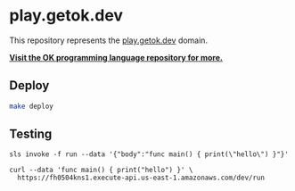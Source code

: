 # play.getok.dev

This repository represents the [play.getok.dev](https://play.getok.dev) domain.

**[Visit the OK programming language repository for more.](https://github.com/elliotchance/ok)**

## Deploy

```bash
make deploy
```

## Testing

```
sls invoke -f run --data '{"body":"func main() { print(\"hello\") }"}'
```

```
curl --data 'func main() { print("hello") }' \
  https://fh0504kns1.execute-api.us-east-1.amazonaws.com/dev/run
```
